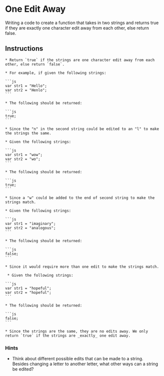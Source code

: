 # One Edit Away

Writing a code to create a function that takes in two strings and returns true if they are exactly one character edit away from each other, else return false.

## Instructions

    * Return `true` if the strings are one character edit away from each other, else return `false`.

    * For example, if given the following strings:

    ```js
    var str1 = "Hello";
    var str2 = "Henlo";
    ```

    * The following should be returned:

    ```js
    true;
    ```

    * Since the "n" in the second string could be edited to an "l" to make the strings the same.

    * Given the following strings:

    ```js
    var str1 = "wow";
    var str2 = "wo";
    ```

    * The following should be returned:

    ```js
    true;
    ```

    * Since a "w" could be added to the end of second string to make the strings match.

    * Given the following strings:

    ```js
    var str1 = "imaginary";
    var str2 = "analogous";
    ```

    * The following should be returned:

    ```js
    false;
    ```

    * Since it would require more than one edit to make the strings match.

     * Given the following strings:

    ```js
    var str1 = "hopeful";
    var str2 = "hopeful";
    ```

    * The following should be returned:

    ```js
    false;
    ```

    * Since the strings are the same, they are no edits away. We only return `true` if the strings are _exactly_ one edit away.

### Hints

- Think about different possible edits that can be made to a string. Besides changing a letter to another letter, what other ways can a string be edited?
